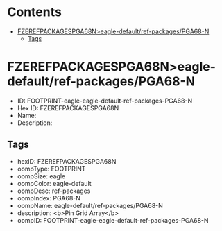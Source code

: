 



Contents
========

* [FZEREFPACKAGESPGA68N>eagle-default/ref-packages/PGA68-N](#fzerefpackagespga68neagle-defaultref-packagespga68-n)
	* [Tags](#tags)

# FZEREFPACKAGESPGA68N>eagle-default/ref-packages/PGA68-N

- ID: FOOTPRINT-eagle-eagle-default-ref-packages-PGA68-N
- Hex ID: FZEREFPACKAGESPGA68N
- Name: 
- Description: 

## Tags

- hexID: FZEREFPACKAGESPGA68N
- oompType: FOOTPRINT
- oompSize: eagle
- oompColor: eagle-default
- oompDesc: ref-packages
- oompIndex: PGA68-N
- oompName: eagle-default/ref-packages/PGA68-N
- description: &lt;b&gt;Pin Grid Array&lt;/b&gt;
- oompID: FOOTPRINT-eagle-eagle-default-ref-packages-PGA68-N
